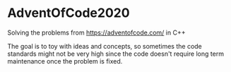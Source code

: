 # AdventOfCode2020
Solving the problems from https://adventofcode.com/ in C++

The goal is to toy with ideas and concepts, so sometimes the code standards might not be very high since the code doesn't require long term maintenance once the problem is fixed.